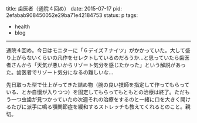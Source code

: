 title: 歯医者（通院４回め）
date: 2015-07-17
pid: 2efabab908450052e29ba71e42184753
status: p
tags:
- health
- blog
---

通院４回め。今日はモニターに「６デイズ７ナイツ」がかかっていた。大して盛り上がらないくらいの凡作をセレクトしているのだろうか…と思っていたら歯医者さんから「天気が悪いからリゾート気分を感じたかった」という解説があった。歯医者でリゾート気分になるの難しいな…

先日取った型で仕上がってきた詰め物（腕の良い技師を指定して作ってもらっている、とか自慢が入りつつ）を固定してもらってもともとの治療は終了。ただもう一つ虫歯が見つかっていたの次週それの治療をするのと一緒に口を大きく開けるたびに派手に鳴る顎関節症を緩和するストレッチも教えてくれるとのこと。親切。
